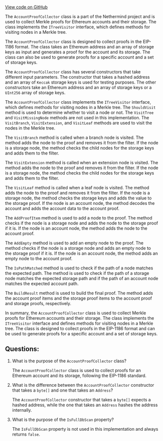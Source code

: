 [View code on GitHub](https://github.com/nethermindeth/nethermind/Nethermind.State/Proofs/AccountProofCollector.cs)

The `AccountProofCollector` class is a part of the Nethermind project and is used to collect Merkle proofs for Ethereum accounts and their storage. The class implements the `ITreeVisitor` interface, which defines methods for visiting nodes in a Merkle tree. 

The `AccountProofCollector` class is designed to collect proofs in the EIP-1186 format. The class takes an Ethereum address and an array of storage keys as input and generates a proof for the account and its storage. The class can also be used to generate proofs for a specific account and a set of storage keys. 

The `AccountProofCollector` class has several constructors that take different input parameters. The constructor that takes a hashed address and an array of `Keccak` storage keys is used for testing purposes. The other constructors take an Ethereum address and an array of storage keys or a `UInt256` array of storage keys. 

The `AccountProofCollector` class implements the `ITreeVisitor` interface, which defines methods for visiting nodes in a Merkle tree. The `ShouldVisit` method is used to determine whether to visit a node or not. The `VisitTree` and `VisitMissingNode` methods are not used in this implementation. The `VisitBranch`, `VisitExtension`, and `VisitLeaf` methods are used to visit the nodes in the Merkle tree. 

The `VisitBranch` method is called when a branch node is visited. The method adds the node to the proof and removes it from the filter. If the node is a storage node, the method checks the child nodes for the storage keys and adds them to the filter. 

The `VisitExtension` method is called when an extension node is visited. The method adds the node to the proof and removes it from the filter. If the node is a storage node, the method checks the child nodes for the storage keys and adds them to the filter. 

The `VisitLeaf` method is called when a leaf node is visited. The method adds the node to the proof and removes it from the filter. If the node is a storage node, the method checks the storage keys and adds the value to the storage proof. If the node is an account node, the method decodes the account and adds the account data to the account proof. 

The `AddProofItem` method is used to add a node to the proof. The method checks if the node is a storage node and adds the node to the storage proof if it is. If the node is an account node, the method adds the node to the account proof. 

The `AddEmpty` method is used to add an empty node to the proof. The method checks if the node is a storage node and adds an empty node to the storage proof if it is. If the node is an account node, the method adds an empty node to the account proof. 

The `IsPathMatched` method is used to check if the path of a node matches the expected path. The method is used to check if the path of a storage node matches the expected storage path and if the path of an account node matches the expected account path. 

The `BuildResult` method is used to build the final proof. The method adds the account proof items and the storage proof items to the account proof and storage proofs, respectively. 

In summary, the `AccountProofCollector` class is used to collect Merkle proofs for Ethereum accounts and their storage. The class implements the `ITreeVisitor` interface and defines methods for visiting nodes in a Merkle tree. The class is designed to collect proofs in the EIP-1186 format and can be used to generate proofs for a specific account and a set of storage keys.
## Questions: 
 1. What is the purpose of the `AccountProofCollector` class?
    
    The `AccountProofCollector` class is used to collect proofs for an Ethereum account and its storage, following the EIP-1186 standard.

2. What is the difference between the `AccountProofCollector` constructor that takes a `byte[]` and one that takes an `Address`?

    The `AccountProofCollector` constructor that takes a `byte[]` expects a hashed address, while the one that takes an `Address` hashes the address internally. 

3. What is the purpose of the `IsFullDbScan` property?

    The `IsFullDbScan` property is not used in this implementation and always returns `false`.